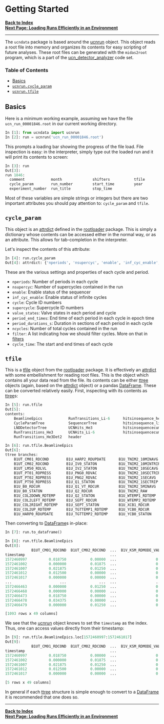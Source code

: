 # Getting Started

[**Back to Index**](index.md)\
[**Next Page: Loading Runs Efficiently in an Environment**](read.md)

---

The `ucndata` package is based around the [ucnrun] object. This object reads a root file into memory and organizes its contents for easy scripting of future analyses. These root files can be generated with the `midas2root` program, which is a part of the [ucn_detector_analyzer](https://github.com/ucn-triumf/ucn_detector_analyzer/tree/2024) code set.

### Table of Contents

* [Basics](#basics)
* [`ucnrun.cycle_param`](#cycle_param)
* [`ucnrun.tfile`](#tfile)

## Basics

Here is a minimum working example, assuming we have the file `ucn_run_00001846.root` in our current working directory.

```python
In [1]: from ucndata import ucnrun
In [2]: run = ucnrun('ucn_run_00001846.root')
```

This prompts a loading bar showing the progress of the file load. File inspection is easy: in the interpreter, simply type out the loaded run and it will print its contents to screen:

```python
In [3]: run
Out[3]:
run 1846:
  comment            month              shifters           tfile
  cycle_param        run_number         start_time         year
  experiment_number  run_title          stop_time
```

Most of these variables are simple strings or integers but there are two important attributes you should pay attention to: `cycle_param` and `tfile`.

## `cycle_param`

This object is an [attrdict] defined in the [rootloader] package. This is simply a dictionary whose contents can be accessed either in the normal way, or as an attribute. This allows for tab-completion in the interpreter.

Let's inspect the contents of this attribute:

```python
In [4]: run.cycle_param
Out[4]: attrdict: {'nperiods', 'nsupercyc', 'enable', 'inf_cyc_enable', 'cycle', 'supercycle', 'valve_states', 'period_end_times', 'period_durations_s', 'ncycles', 'filter', 'cycle_times'}
```

These are the various settings and properties of each cycle and period.

* `nperiods`: Number of periods in each cycle
* `nsupercyc`: Number of supercycles contained in the run
* `enable`: Enable status of the sequencer
* `inf_cyc_enable`: Enable status of infinite cycles
* `cycle`: Cycle ID numbers
* `supercycle`: Supercycle ID numbers
* `valve_states`: Valve states in each period and cycle
* `period_end_times`: End time of each period in each cycle in epoch time
* `period_durations_s`: Duration in sections of each period in each cycle
* `ncycles`: Number of total cycles contained in the run
* `filter`: A list indicating how we should filter cycles. More on that in [filters](filters.md)
* `cycle_time`: The start and end times of each cycle

## `tfile`

This is a [tfile](https://github.com/ucn-triumf/rootloader/blob/main/docs/rootloader/tfile.md) object from the [rootloader] package. It is effectively an [attrdict] with some embellishment for reading root files. This is the object which contains all your data read from the file. Its contents can be either [ttree] objects (again, based on the [attrdict] object) or a pandas [DataFrame]. These can be converted relatively easily. First, inspecting with its contents as [ttree]s:

```python
In [5]: run.tfile
Out[5]:
contents:
    BeamlineEpics            RunTransitions_Li-6      hitsinsequence_he3
    CycleParamTree           SequencerTree            hitsinsequence_li6
    LNDDetectorTree          UCNHits_He3              hitsinsequencecumul_he3
    RunTransitions_He3       UCNHits_Li-6             hitsinsequencecumul_li6
    RunTransitions_He3Det2   header

In [6]: run.tfile.BeamlineEpics
Out[6]:
ttree branches:
    B1UT_CM01_RDCOND        B1U_HARP2_RDUPDATE      B1U_TNIM2_10MINAVG      B1U_YCB1_RDCUR
    B1UT_CM02_RDCOND        B1U_IV0_STATON          B1U_TNIM2_10MINTRIP     B1V_KICK_RDHICUR
    B1UT_LM50_RDLVL         B1U_IV2_STATON          B1U_TNIM2_10SECAVG      B1V_KSM_BONPRD
    B1UT_PT01_RDPRESS       B1U_PNG0_RDVAC          B1U_TNIM2_10SECTRIP     B1V_KSM_INSEQ
    B1UT_PT02_RDPRESS       B1U_PNG2_RDVAC          B1U_TNIM2_1SECAVG       B1V_KSM_PREDCUR
    B1UT_PT50_RDPRESS       B1U_Q1_STATON           B1U_TNIM2_1SECTRIP      B1V_KSM_RDBEAMOFF_VAL1
    B1U_B0_RDCUR            B1U_Q1_VT_RDCUR         B1U_TNIM2_5MINAVG       B1V_KSM_RDBEAMON_VAL1
    B1U_B0_STATON           B1U_Q2_RDCUR            B1U_TNIM2_RAW           B1V_KSM_RDFRCTN_VAL1
    B1U_COL2DOWN_RDTEMP     B1U_Q2_STATON           B1U_WTEMP1_RDTEMP       B1V_KSM_RDMODE_VAL1
    B1U_COL2LEFT_RDTEMP     B1U_SEPT_RDCUR          B1U_WTEMP2_RDTEMP       B1_FOIL_ADJCUR
    B1U_COL2RIGHT_RDTEMP    B1U_SEPT_STATON         B1U_XCB1_RDCUR          timestamp
    B1U_COL2UP_RDTEMP       B1U_TGTTEMP1_RDTEMP     B1U_YCB0_RDCUR
    B1U_HARP0_RDUPDATE      B1U_TGTTEMP2_RDTEMP     B1U_YCB0_STATON
```

Then converting to [DataFrame]s in-place:

```python
In [7]: run.to_dataframe()

In [8]: run.tfile.BeamlineEpics
Out[8]:
            B1UT_CM01_RDCOND  B1UT_CM02_RDCOND  ...  B1V_KSM_RDMODE_VAL1  B1_FOIL_ADJCUR
timestamp                                       ...
1572460997          0.018750           0.00000  ...                  0.0        0.000000
1572461002          0.000000           0.01875  ...                  0.0        2.151400
1572461007          0.021875           0.01250  ...                  0.0        2.151400
1572461012          0.012500           0.00000  ...                  0.0        2.151400
1572461017          0.000000           0.00000  ...                  0.0        2.151400
...                      ...               ...  ...                  ...             ...
1572466463          0.000000           0.01250  ...                  0.0       38.294899
1572466468          0.000000           0.00000  ...                  0.0       38.294899
1572466473          0.018750           0.00000  ...                  0.0       37.864700
1572466478          0.034375           0.00000  ...                  0.0       37.864700
1572466479          0.000000           0.01250  ...                  0.0       38.294899

[1093 rows x 49 columns]
```

We see that the [ucnrun] object knows to set the `timestamp` as the index. Thus, one can access values directly from their timestamp:

```python
In [9]: run.tfile.BeamlineEpics.loc[1572460997:1572461017]
Out[9]:
            B1UT_CM01_RDCOND  B1UT_CM02_RDCOND  ...  B1V_KSM_RDMODE_VAL1  B1_FOIL_ADJCUR
timestamp                                       ...
1572460997          0.018750           0.00000  ...                  0.0          0.0000
1572461002          0.000000           0.01875  ...                  0.0          2.1514
1572461007          0.021875           0.01250  ...                  0.0          2.1514
1572461012          0.012500           0.00000  ...                  0.0          2.1514
1572461017          0.000000           0.00000  ...                  0.0          2.1514

[5 rows x 49 columns]
```

In general if each [ttree] structure is simple enough to convert to a [DataFrame] it is recommended that one does so.

---

[**Back to Index**](index.md)\
[**Next Page: Loading Runs Efficiently in an Environment**](read.md)


[tfile]: #tfile
[DataFrame]: https://pandas.pydata.org/pandas-docs/stable/reference/api/pandas.DataFrame.html
[ttree]:https://github.com/ucn-triumf/rootloader/blob/main/docs/rootloader/ttree.md
[attrdict]:https://github.com/ucn-triumf/rootloader/blob/main/docs/rootloader/attrdict.md
[rootloader]: https://github.com/ucn-triumf/rootloader
[ucnrun]: ../docs/ucndata.md#ucnrun
[ucncycle]: ../docs/ucndata.md#ucncycle
[ucnperiod]: ../docs/ucndata.md#ucnperiod
[applylist]: ../docs/applylist.md
[read]: ../docs/read.md
[merge]: ../docs/merge.md
